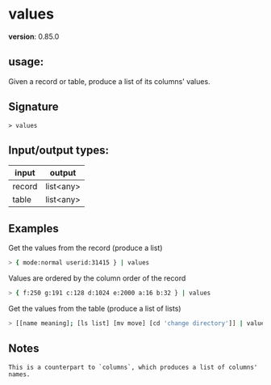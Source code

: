 # values

**version**: 0.85.0

## **usage**:

Given a record or table, produce a list of its columns' values.

## Signature

`> values `

## Input/output types:

| input  | output      |
| ------ | ----------- |
| record | list\<any\> |
| table  | list\<any\> |

## Examples

Get the values from the record (produce a list)

```bash
> { mode:normal userid:31415 } | values
```

Values are ordered by the column order of the record

```bash
> { f:250 g:191 c:128 d:1024 e:2000 a:16 b:32 } | values
```

Get the values from the table (produce a list of lists)

```bash
> [[name meaning]; [ls list] [mv move] [cd 'change directory']] | values
```

## Notes

```text
This is a counterpart to `columns`, which produces a list of columns' names.
```
